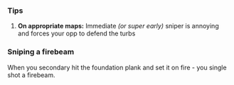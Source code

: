 ### Tips
1. **On appropriate maps:** Immediate *(or super early)* sniper is annoying and forces your opp to defend the turbs
### Sniping a firebeam
When you secondary hit the foundation plank and set it on fire - you single shot a firebeam.